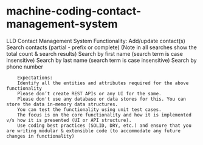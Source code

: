 # machine-coding-contact-management-system

LLD Contact Management System
		Functionality:
		Add/update contact(s)
		Search contacts (partial - prefix or complete) (Note in all searches show the total count & search results)
		Search by first name (search term is case insensitive)
		Search by last name (search term is case insensitive)
		Search by phone number
		 
		Expectations:
		Identify all the entities and attributes required for the above functionality
		Please don’t create REST APIs or any UI for the same.
		Please don't use any database or data stores for this. You can store the data in-memory data structures.
		You can test the functionality using unit test cases.
		The focus is on the core functionality and how it is implemented v/s how it is presented (UI or API structure).
		Use coding best practices (SOLID, DRY, etc.) and ensure that you are writing modular & extensible code (to accommodate any future changes in functionality)
